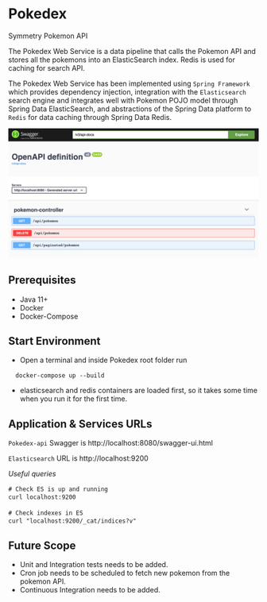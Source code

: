 # Pokedex

Symmetry Pokemon API

The Pokedex Web Service is a data pipeline that calls the Pokemon API and stores all the pokemons into an ElasticSearch index. Redis is  used for caching for search API.

The Pokedex Web Service has been implemented using `Spring Framework` which provides dependency injection, integration with the `Elasticsearch` search engine and integrates well with Pokemon POJO model through Spring Data ElasticSearch, and abstractions of the Spring Data platform to `Redis` for data caching through Spring Data Redis.


![pokedex-api](images/PokedexOpenAPI.png)

## Prerequisites

- Java 11+
- Docker
- Docker-Compose

## Start Environment

- Open a terminal and inside Pokedex root folder run

```
  docker-compose up --build
```

- elasticsearch and redis containers are loaded first, so it takes some time when you run it for the first time.


## Application & Services URLs

`Pokedex-api` Swagger is http://localhost:8080/swagger-ui.html

`Elasticsearch` URL is http://localhost:9200

_Useful queries_
  ```
  # Check ES is up and running
  curl localhost:9200
  
  # Check indexes in ES
  curl "localhost:9200/_cat/indices?v"
  
  ```

## Future Scope 
- Unit and Integration tests needs to be added. 
- Cron job needs to be scheduled to fetch new pokemon from the pokemon API. 
- Continuous Integration needs to be added. 






